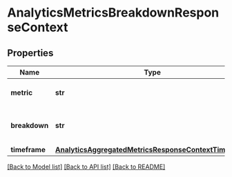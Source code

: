 # AnalyticsMetricsBreakdownResponseContext

## Properties
Name | Type | Description | Notes
------------ | ------------- | ------------- | -------------
**metric** | **str** | Returns the metric you selected. | [optional] 
**breakdown** | **str** | Returns the dimension you selected. | [optional] 
**timeframe** | [**AnalyticsAggregatedMetricsResponseContextTimeframe**](AnalyticsAggregatedMetricsResponseContextTimeframe.md) |  | [optional] 

[[Back to Model list]](../README.md#documentation-for-models) [[Back to API list]](../README.md#documentation-for-api-endpoints) [[Back to README]](../README.md)


